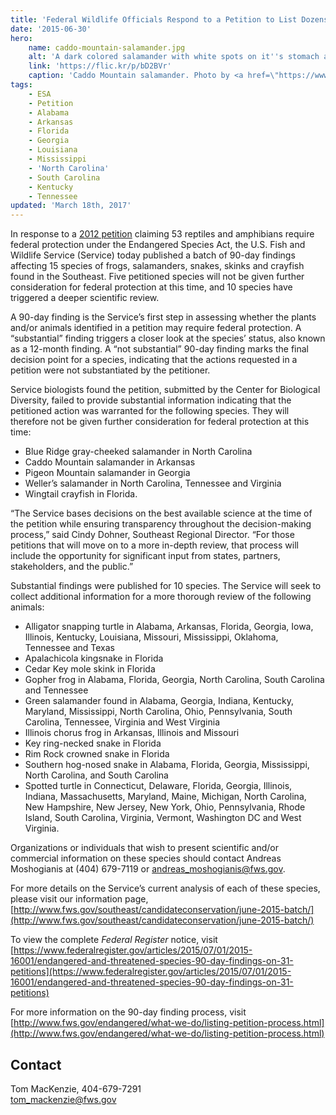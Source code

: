 ```yaml
---
title: 'Federal Wildlife Officials Respond to a Petition to List Dozens of Species under the Endangered Species Act'
date: '2015-06-30'
hero:
    name: caddo-mountain-salamander.jpg
    alt: 'A dark colored salamander with white spots on it''s stomach and sides.'
    link: 'https://flic.kr/p/bD2BVr'
    caption: 'Caddo Mountain salamander. Photo by <a href=\"https://www.flickr.com/photos/38984611@N03/\" target="_blank">Aposematic herpetologist</a>, <a href=\"https://creativecommons.org/licenses/by-nc/2.0/\" target="_blank">CC-BY-NC 2.0.</a>'
tags:
    - ESA
    - Petition
    - Alabama
    - Arkansas
    - Florida
    - Georgia
    - Louisiana
    - Mississippi
    - 'North Carolina'
    - South Carolina
    - Kentucky
    - Tennessee
updated: 'March 18th, 2017'
---
```


In response to a [2012 petition](http://www.fws.gov/southeast/candidateconservation/june-2015-batch/) claiming 53 reptiles and amphibians require federal protection under the Endangered Species Act, the U.S. Fish and Wildlife Service (Service) today published a batch of 90-day findings affecting 15 species of frogs, salamanders, snakes, skinks and crayfish found in the Southeast. Five petitioned species will not be given further consideration for federal protection at this time, and 10 species have triggered a deeper scientific review.

A 90-day finding is the Service’s first step in assessing whether the plants and/or animals identified in a petition may require federal protection. A “substantial” finding triggers a closer look at the species’ status, also known as a 12-month finding. A “not substantial” 90-day finding marks the final decision point for a species, indicating that the actions requested in a petition were not substantiated by the petitioner.

Service biologists found the petition, submitted by the Center for Biological Diversity, failed to provide substantial information indicating that the petitioned action was warranted for the following species. They will therefore not be given further consideration for federal protection at this time:

*   Blue Ridge gray-cheeked salamander in North Carolina
*   Caddo Mountain salamander in Arkansas
*   Pigeon Mountain salamander in Georgia
*   Weller’s salamander in North Carolina, Tennessee and Virginia
*   Wingtail crayfish in Florida.

“The Service bases decisions on the best available science at the time of the petition while ensuring transparency throughout the decision-making process,” said Cindy Dohner, Southeast Regional Director. “For those petitions that will move on to a more in-depth review, that process will include the opportunity for significant input from states, partners, stakeholders, and the public.”

Substantial findings were published for 10 species. The Service will seek to collect additional information for a more thorough review of the following animals:

*   Alligator snapping turtle in Alabama, Arkansas, Florida, Georgia, Iowa, Illinois, Kentucky, Louisiana, Missouri, Mississippi, Oklahoma, Tennessee and Texas
*   Apalachicola kingsnake in Florida
*   Cedar Key mole skink in Florida
*   Gopher frog in Alabama, Florida, Georgia, North Carolina, South Carolina and Tennessee
*   Green salamander found in Alabama, Georgia, Indiana, Kentucky, Maryland, Mississippi, North Carolina, Ohio, Pennsylvania, South Carolina, Tennessee, Virginia and West Virginia
*   Illinois chorus frog in Arkansas, Illinois and Missouri
*   Key ring-necked snake in Florida
*   Rim Rock crowned snake in Florida
*   Southern hog-nosed snake in Alabama, Florida, Georgia, Mississippi, North Carolina, and South Carolina
*   Spotted turtle in Connecticut, Delaware, Florida, Georgia, Illinois, Indiana, Massachusetts, Maryland, Maine, Michigan, North Carolina, New Hampshire, New Jersey, New York, Ohio, Pennsylvania, Rhode Island, South Carolina, Virginia, Vermont, Washington DC and West Virginia.

Organizations or individuals that wish to present scientific and/or commercial information on these species should contact Andreas Moshogianis at (404) 679-7119 or andreas_moshogianis@fws.gov.

For more details on the Service’s current analysis of each of these species, please visit our information page, [http://www.fws.gov/southeast/candidateconservation/june-2015-batch/](http://www.fws.gov/southeast/candidateconservation/june-2015-batch/)

To view the complete _Federal Register_ notice, visit [https://www.federalregister.gov/articles/2015/07/01/2015-16001/endangered-and-threatened-species-90-day-findings-on-31-petitions](https://www.federalregister.gov/articles/2015/07/01/2015-16001/endangered-and-threatened-species-90-day-findings-on-31-petitions)

For more information on the 90-day finding process, visit [http://www.fws.gov/endangered/what-we-do/listing-petition-process.html](http://www.fws.gov/endangered/what-we-do/listing-petition-process.html)

## Contact

Tom MacKenzie, 404-679-7291  
tom_mackenzie@fws.gov
